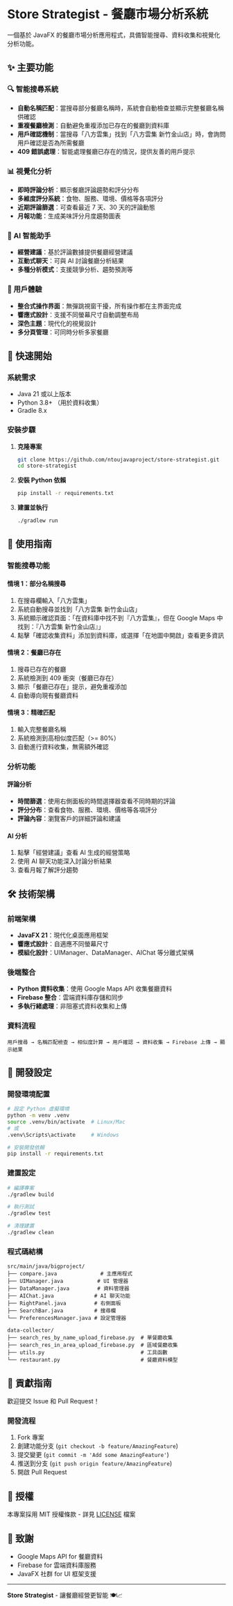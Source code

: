 # Store Strategist - 餐廳市場分析系統

一個基於 JavaFX 的餐廳市場分析應用程式，具備智能搜尋、資料收集和視覺化分析功能。

## ✨ 主要功能

### 🔍 智能搜尋系統
- **自動名稱匹配**：當搜尋部分餐廳名稱時，系統會自動檢查並顯示完整餐廳名稱供確認
- **重複餐廳檢測**：自動避免重複添加已存在的餐廳到資料庫
- **用戶確認機制**：當搜尋「八方雲集」找到「八方雲集 新竹金山店」時，會詢問用戶確認是否為所需餐廳
- **409 錯誤處理**：智能處理餐廳已存在的情況，提供友善的用戶提示

### 📊 視覺化分析
- **即時評論分析**：顯示餐廳評論趨勢和評分分布
- **多維度評分系統**：食物、服務、環境、價格等各項評分
- **近期評論篩選**：可查看最近 7 天、30 天的評論動態
- **月報功能**：生成美味評分月度趨勢圖表

### 🤖 AI 智能助手
- **經營建議**：基於評論數據提供餐廳經營建議
- **互動式聊天**：可與 AI 討論餐廳分析結果
- **多種分析模式**：支援競爭分析、趨勢預測等

### 🎨 用戶體驗
- **整合式操作界面**：無彈跳視窗干擾，所有操作都在主界面完成
- **響應式設計**：支援不同螢幕尺寸自動調整布局
- **深色主題**：現代化的視覺設計
- **多分頁管理**：可同時分析多家餐廳

## 🚀 快速開始

### 系統需求
- Java 21 或以上版本
- Python 3.8+ （用於資料收集）
- Gradle 8.x

### 安裝步驟

1. **克隆專案**
   ```bash
   git clone https://github.com/ntoujavaproject/store-strategist.git
   cd store-strategist
   ```

2. **安裝 Python 依賴**
   ```bash
   pip install -r requirements.txt
   ```

3. **建置並執行**
   ```bash
   ./gradlew run
   ```

## 📱 使用指南

### 智能搜尋功能

#### 情境 1：部分名稱搜尋
1. 在搜尋欄輸入「八方雲集」
2. 系統自動搜尋並找到「八方雲集 新竹金山店」
3. 系統顯示確認頁面：「在資料庫中找不到『八方雲集』，但在 Google Maps 中找到：『八方雲集 新竹金山店』」
4. 點擊「確認收集資料」添加到資料庫，或選擇「在地圖中開啟」查看更多資訊

#### 情境 2：餐廳已存在
1. 搜尋已存在的餐廳
2. 系統檢測到 409 衝突（餐廳已存在）
3. 顯示「餐廳已存在」提示，避免重複添加
4. 自動導向現有餐廳資料

#### 情境 3：精確匹配
1. 輸入完整餐廳名稱
2. 系統檢測到高相似度匹配（>= 80%）
3. 自動進行資料收集，無需額外確認

### 分析功能

#### 評論分析
- **時間篩選**：使用右側面板的時間選擇器查看不同時期的評論
- **評分分布**：查看食物、服務、環境、價格等各項評分
- **評論內容**：瀏覽客戶的詳細評論和建議

#### AI 分析
1. 點擊「經營建議」查看 AI 生成的經營策略
2. 使用 AI 聊天功能深入討論分析結果
3. 查看月報了解評分趨勢

## 🛠️ 技術架構

### 前端架構
- **JavaFX 21**：現代化桌面應用框架
- **響應式設計**：自適應不同螢幕尺寸
- **模組化設計**：UIManager、DataManager、AIChat 等分離式架構

### 後端整合
- **Python 資料收集**：使用 Google Maps API 收集餐廳資料
- **Firebase 整合**：雲端資料庫存儲和同步
- **多執行緒處理**：非阻塞式資料收集和上傳

### 資料流程
```
用戶搜尋 → 名稱匹配檢查 → 相似度計算 → 用戶確認 → 資料收集 → Firebase 上傳 → 顯示結果
```

## 🔧 開發設定

### 開發環境配置
```bash
# 設定 Python 虛擬環境
python -m venv .venv
source .venv/bin/activate  # Linux/Mac
# 或
.venv\Scripts\activate     # Windows

# 安裝開發依賴
pip install -r requirements.txt
```

### 建置設定
```bash
# 編譯專案
./gradlew build

# 執行測試
./gradlew test

# 清理建置
./gradlew clean
```

### 程式碼結構
```
src/main/java/bigproject/
├── compare.java              # 主應用程式
├── UIManager.java           # UI 管理器
├── DataManager.java         # 資料管理器
├── AIChat.java             # AI 聊天功能
├── RightPanel.java         # 右側面板
├── SearchBar.java          # 搜尋欄
└── PreferencesManager.java # 設定管理器

data-collector/
├── search_res_by_name_upload_firebase.py  # 單餐廳收集
├── search_res_in_area_upload_firebase.py  # 區域餐廳收集
├── utils.py                               # 工具函數
└── restaurant.py                          # 餐廳資料模型
```

## 🤝 貢獻指南

歡迎提交 Issue 和 Pull Request！

### 開發流程
1. Fork 專案
2. 創建功能分支 (`git checkout -b feature/AmazingFeature`)
3. 提交變更 (`git commit -m 'Add some AmazingFeature'`)
4. 推送到分支 (`git push origin feature/AmazingFeature`)
5. 開啟 Pull Request

## 📄 授權

本專案採用 MIT 授權條款 - 詳見 [LICENSE](LICENSE) 檔案

## 🙏 致謝

- Google Maps API for 餐廳資料
- Firebase for 雲端資料庫服務
- JavaFX 社群 for UI 框架支援

---

**Store Strategist** - 讓餐廳經營更智能 🍽️📈

